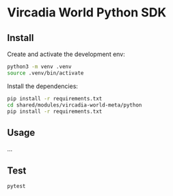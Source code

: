 # Vircadia World Python SDK

## Install

Create and activate the development env:

```sh
python3 -m venv .venv
source .venv/bin/activate
```

Install the dependencies:

```sh
pip install -r requirements.txt
cd shared/modules/vircadia-world-meta/python
pip install -r requirements.txt
```

## Usage

...


## Test

```sh
pytest
```
